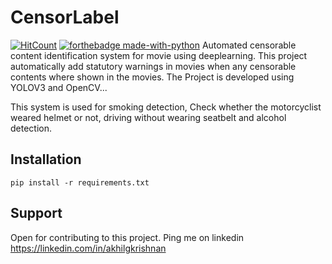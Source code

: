 
# CensorLabel
[![HitCount](http://hits.dwyl.com/AkhilGKrishnan/CensorLabel.svg)](http://hits.dwyl.com/AkhilGKrishnan/CensorLabel)  [![forthebadge made-with-python](http://ForTheBadge.com/images/badges/made-with-python.svg)](https://www.python.org/)
Automated censorable content identification system for movie using deeplearning. This project automatically add statutory warnings in movies when any censorable contents where shown in the movies.
The Project is developed using YOLOV3 and OpenCV...

This system is used for smoking detection, Check whether the motorcyclist weared helmet or not, driving without wearing seatbelt and alcohol detection.

## Installation

`pip install -r requirements.txt`

## Support

Open for contributing to this project. Ping me on linkedin https://linkedin.com/in/akhilgkrishnan
